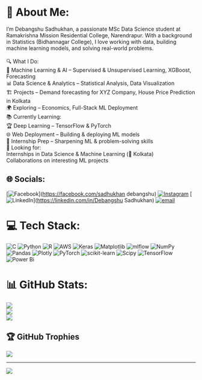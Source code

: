 # 💫 About Me:
I’m Debangshu Sadhukhan, a passionate MSc Data Science student at Ramakrishna Mission Residential College, Narendrapur. With a background in Statistics (Bidhannagar College), I love working with data, building machine learning models, and solving real-world problems.<br><br>🔍 What I Do:<br>🧠 Machine Learning & AI – Supervised & Unsupervised Learning, XGBoost, Forecasting<br>📊 Data Science & Analytics – Statistical Analysis, Data Visualization<br>🏗 Projects – Demand forecasting for XYZ Company, House Price Prediction in Kolkata<br>🌍 Exploring – Economics, Full-Stack ML Deployment<br>📚 Currently Learning:<br>🏆 Deep Learning – TensorFlow & PyTorch<br>🌐 Web Deployment – Building & deploying ML models<br>🎯 Internship Prep – Sharpening ML & problem-solving skills<br>🤝 Looking for:<br>Internships in Data Science & Machine Learning (📍 Kolkata)<br>Collaborations on interesting ML projects


## 🌐 Socials:
[![Facebook](https://img.shields.io/badge/Facebook-%231877F2.svg?logo=Facebook&logoColor=white)](https://facebook.com/sadhukhan debangshu) [![Instagram](https://img.shields.io/badge/Instagram-%23E4405F.svg?logo=Instagram&logoColor=white)](https://instagram.com/debangshu9183) [![LinkedIn](https://img.shields.io/badge/LinkedIn-%230077B5.svg?logo=linkedin&logoColor=white)](https://linkedin.com/in/Debangshu Sadhukhan) [![email](https://img.shields.io/badge/Email-D14836?logo=gmail&logoColor=white)](mailto:debangshumessi@gmail.com) 

# 💻 Tech Stack:
![C](https://img.shields.io/badge/c-%2300599C.svg?style=for-the-badge&logo=c&logoColor=white) ![Python](https://img.shields.io/badge/python-3670A0?style=for-the-badge&logo=python&logoColor=ffdd54) ![R](https://img.shields.io/badge/r-%23276DC3.svg?style=for-the-badge&logo=r&logoColor=white) ![AWS](https://img.shields.io/badge/AWS-%23FF9900.svg?style=for-the-badge&logo=amazon-aws&logoColor=white) ![Keras](https://img.shields.io/badge/Keras-%23D00000.svg?style=for-the-badge&logo=Keras&logoColor=white) ![Matplotlib](https://img.shields.io/badge/Matplotlib-%23ffffff.svg?style=for-the-badge&logo=Matplotlib&logoColor=black) ![mlflow](https://img.shields.io/badge/mlflow-%23d9ead3.svg?style=for-the-badge&logo=numpy&logoColor=blue) ![NumPy](https://img.shields.io/badge/numpy-%23013243.svg?style=for-the-badge&logo=numpy&logoColor=white) ![Pandas](https://img.shields.io/badge/pandas-%23150458.svg?style=for-the-badge&logo=pandas&logoColor=white) ![Plotly](https://img.shields.io/badge/Plotly-%233F4F75.svg?style=for-the-badge&logo=plotly&logoColor=white) ![PyTorch](https://img.shields.io/badge/PyTorch-%23EE4C2C.svg?style=for-the-badge&logo=PyTorch&logoColor=white) ![scikit-learn](https://img.shields.io/badge/scikit--learn-%23F7931E.svg?style=for-the-badge&logo=scikit-learn&logoColor=white) ![Scipy](https://img.shields.io/badge/SciPy-%230C55A5.svg?style=for-the-badge&logo=scipy&logoColor=%white) ![TensorFlow](https://img.shields.io/badge/TensorFlow-%23FF6F00.svg?style=for-the-badge&logo=TensorFlow&logoColor=white) ![Power Bi](https://img.shields.io/badge/power_bi-F2C811?style=for-the-badge&logo=powerbi&logoColor=black)
# 📊 GitHub Stats:
![](https://github-readme-stats.vercel.app/api?username=debangshu9183&theme=dark&hide_border=false&include_all_commits=true&count_private=true)<br/>
![](https://github-readme-streak-stats.herokuapp.com/?user=debangshu9183&theme=dark&hide_border=false)<br/>
![](https://github-readme-stats.vercel.app/api/top-langs/?username=debangshu9183&theme=dark&hide_border=false&include_all_commits=true&count_private=true&layout=compact)

## 🏆 GitHub Trophies
![](https://github-profile-trophy.vercel.app/?username=debangshu9183&theme=radical&no-frame=false&no-bg=false&margin-w=4)

---
[![](https://visitcount.itsvg.in/api?id=debangshu9183&icon=0&color=0)](https://visitcount.itsvg.in)

<!-- Proudly created with GPRM ( https://gprm.itsvg.in ) -->
